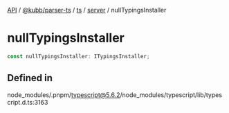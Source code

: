[API](../../../../../../../packages.md) / [@kubb/parser-ts](../../../../../index.md) / [ts](../../../index.md) / [server](../index.md) / nullTypingsInstaller

# nullTypingsInstaller

```ts
const nullTypingsInstaller: ITypingsInstaller;
```

## Defined in

node\_modules/.pnpm/typescript@5.6.2/node\_modules/typescript/lib/typescript.d.ts:3163
